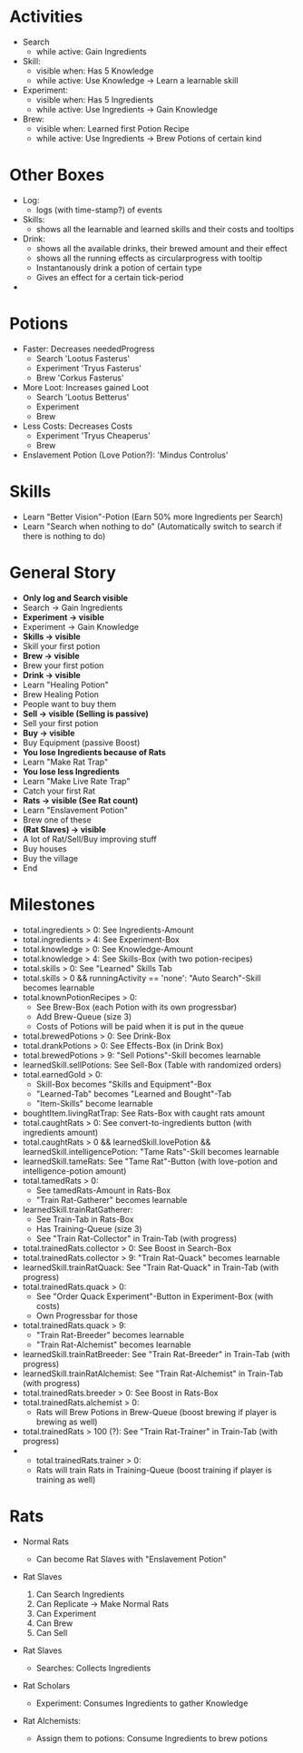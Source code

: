 # Activities

- Search
  - while active: Gain Ingredients
- Skill:
  - visible when: Has 5 Knowledge
  - while active: Use Knowledge -> Learn a learnable skill
- Experiment:
  - visible when: Has 5 Ingredients
  - while active: Use Ingredients -> Gain Knowledge
- Brew:
  - visible when: Learned first Potion Recipe
  - while active: Use Ingredients -> Brew Potions of certain kind

# Other Boxes

- Log:
  - logs (with time-stamp?) of events
- Skills:
  - shows all the learnable and learned skills and their costs and tooltips
- Drink:
  - shows all the available drinks, their brewed amount and their effect
  - shows all the running effects as circularprogress with tooltip
  - Instantanously drink a potion of certain type
  - Gives an effect for a certain tick-period
- 

# Potions

- Faster: Decreases neededProgress
  - Search 'Lootus Fasterus'
  - Experiment 'Tryus Fasterus'
  - Brew 'Corkus Fasterus'
- More Loot: Increases gained Loot
  - Search 'Lootus Betterus'
  - Experiment
  - Brew
- Less Costs: Decreases Costs
  - Experiment 'Tryus Cheaperus'
  - Brew
- Enslavement Potion (Love Potion?): 'Mindus Controlus'

# Skills

- Learn "Better Vision"-Potion (Earn 50% more Ingredients per Search)
- Learn "Search when nothing to do" (Automatically switch to search if there is nothing to do)


# General Story

- **Only log and Search visible**
- Search -> Gain Ingredients
- **Experiment -> visible**
- Experiment -> Gain Knowledge
- **Skills -> visible**
- Skill your first potion
- **Brew -> visible**
- Brew your first potion
- **Drink -> visible**
- Learn "Healing Potion"
- Brew Healing Potion
- People want to buy them
- **Sell -> visible (Selling is passive)**
- Sell your first potion
- **Buy -> visible**
- Buy Equipment (passive Boost)
- **You lose Ingredients because of Rats**
- Learn "Make Rat Trap"
- **You lose less Ingredients**
- Learn "Make Live Rate Trap"
- Catch your first Rat
- **Rats -> visible (See Rat count)**
- Learn "Enslavement Potion"
- Brew one of these
- **(Rat Slaves) -> visible**
- A lot of Rat/Sell/Buy improving stuff
- Buy houses
- Buy the village
- End

# Milestones

- total.ingredients > 0: See Ingredients-Amount
- total.ingredients > 4: See Experiment-Box
- total.knowledge > 0: See Knowledge-Amount
- total.knowledge > 4: See Skills-Box (with two potion-recipes)
- total.skills > 0: See "Learned" Skills Tab
- total.skills > 0 && runningActivity == 'none': "Auto Search"-Skill becomes learnable
- total.knownPotionRecipes > 0:
  - See Brew-Box (each Potion with its own progressbar)
  - Add Brew-Queue (size 3)
  - Costs of Potions will be paid when it is put in the queue
- total.brewedPotions > 0: See Drink-Box
- total.drankPotions > 0: See Effects-Box (in Drink Box)
- total.brewedPotions > 9: "Sell Potions"-Skill becomes learnable
- learnedSkill.sellPotions: See Sell-Box (Table with randomized orders)
- total.earnedGold > 0:
  - Skill-Box becomes "Skills and Equipment"-Box
  - "Learned-Tab" becomes "Learned and Bought"-Tab
  - "Item-Skills" become learnable
- boughtItem.livingRatTrap: See Rats-Box with caught rats amount
- total.caughtRats > 0: See convert-to-ingredients button (with ingredients amount)
- total.caughtRats > 0 && learnedSkill.lovePotion && learnedSkill.intelligencePotion: "Tame Rats"-Skill becomes learnable
- learnedSkill.tameRats: See "Tame Rat"-Button (with love-potion and intelligence-potion amount)
- total.tamedRats > 0:
  - See tamedRats-Amount in Rats-Box
  - "Train Rat-Gatherer" becomes learnable
- learnedSkill.trainRatGatherer: 
  - See Train-Tab in Rats-Box
  - Has Training-Queue (size 3)
  - See "Train Rat-Collector" in Train-Tab (with progress)
- total.trainedRats.collector > 0: See Boost in Search-Box
- total.trainedRats.collector > 9: "Train Rat-Quack" becomes learnable
- learnedSkill.trainRatQuack: See "Train Rat-Quack" in Train-Tab (with progress)
- total.trainedRats.quack > 0:
  - See "Order Quack Experiment"-Button in Experiment-Box (with costs)
  - Own Progressbar for those
- total.trainedRats.quack > 9:
  - "Train Rat-Breeder" becomes learnable
  - "Train Rat-Alchemist" becomes learnable
- learnedSkill.trainRatBreeder: See "Train Rat-Breeder" in Train-Tab (with progress)
- learnedSkill.trainRatAlchemist: See "Train Rat-Alchemist" in Train-Tab (with progress)
- total.trainedRats.breeder > 0: See Boost in Rats-Box
- total.trainedRats.alchemist > 0:
  - Rats will Brew Potions in Brew-Queue (boost brewing if player is brewing as well)
- total.trainedRats > 100 (?): See "Train Rat-Trainer" in Train-Tab (with progress)
- - total.trainedRats.trainer > 0:
  - Rats will train Rats in Training-Queue (boost training if player is training as well)

# Rats

- Normal Rats
  - Can become Rat Slaves with "Enslavement Potion"
- Rat Slaves
  1. Can Search Ingredients
  2. Can Replicate -> Make Normal Rats
  3. Can Experiment
  4. Can Brew
  5. Can Sell


- Rat Slaves
  - Searches: Collects Ingredients
- Rat Scholars
  - Experiment: Consumes Ingredients to gather Knowledge
- Rat Alchemists:
  - Assign them to potions: Consume Ingredients to brew potions